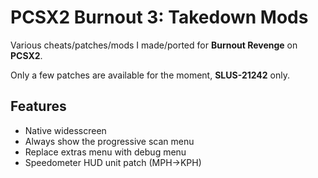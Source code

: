 # PCSX2 Burnout 3: Takedown Mods

Various cheats/patches/mods I made/ported for **Burnout Revenge** on **PCSX2**.

Only a few patches are available for the moment, **SLUS-21242** only.

## Features
- Native widesscreen
- Always show the progressive scan menu
- Replace extras menu with debug menu
- Speedometer HUD unit patch (MPH->KPH)
